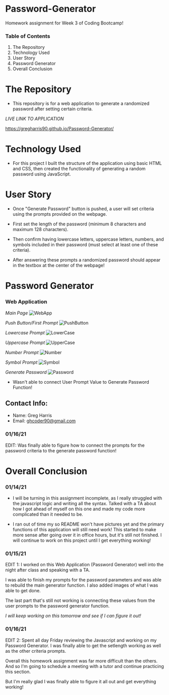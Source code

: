 # Password-Generator

Homework assignment for Week 3 of Coding Bootcamp!

### Table of Contents 

1) The Repository
2) Technology Used
3) User Story
4) Password Generator
5) Overall Conclusion

# The Repository

- This repository is for a web application to generate a randomized password after setting certain criteria. 

*LIVE LINK TO APPLICATION*

https://gregharris90.github.io/Password-Generator/

# Technology Used

- For this project I built the structure of the application using basic HTML and CSS, then created the functionality of generating a random password using JavaScript.

# User Story

- Once "Generate Password" button is pushed, a user will set criteria using the prompts provided on the webpage. 

- First set the length of the password (minimum 8 characters and maximum 128 characters).

- Then confirm having lowercase letters, uppercase letters, numbers, and symbols included in their password (must select at least one of these criteria). 

- After answering these prompts a randomized password should appear in the textbox at the center of the webpage!


# Password Generator

### Web Application

*Main Page*
![WebApp](https://user-images.githubusercontent.com/73864182/104727595-6f9f9f00-56ea-11eb-935e-1de33e6638c1.png)

*Push Button/First Prompt*
![PushButton](https://user-images.githubusercontent.com/73864182/104727635-8645f600-56ea-11eb-82ce-bfd58ac33426.png)

*Lowercase Prompt*
![LowerCase](https://user-images.githubusercontent.com/73864182/104727655-9067f480-56ea-11eb-9422-0ef63a87ed8b.png)

*Uppercase Prompt*
![UpperCase](https://user-images.githubusercontent.com/73864182/104727677-9b228980-56ea-11eb-933d-7fe1aa71d20c.png)

*Number Prompt*
![Number](https://user-images.githubusercontent.com/73864182/104727714-a70e4b80-56ea-11eb-8896-0ec193a68bfe.png)

*Symbol Prompt*
![Symbol](https://user-images.githubusercontent.com/73864182/104727728-b097b380-56ea-11eb-9fcf-d79ac19d7267.png)

*Generate Password*
![Password](https://user-images.githubusercontent.com/73864182/104727756-bc837580-56ea-11eb-9b68-882f5d38a4ce.png)

- Wasn't able to connect User Prompt Value to Generate Password Function!

## Contact Info:

- Name: Greg Harris
- Email: ghcoder90@gmail.com

### 01/16/21
EDIT: Was finally able to figure how to connect the prompts for the password criteria to the generate password function!

# Overall Conclusion

### 01/14/21
- I will be turning in this assignment incomplete, as I really struggled with the javascript logic and writing all the syntax. Talked with a TA about how I got ahead of myself on this one and made my code more complicated than it needed to be. 

- I ran out of time my so README won't have pictures yet and the primary functions of this application will still need work! This started to make more sense after going over it in office hours, but it's still not finished. I will continue to work on this project until I get everything working!

### 01/15/21
EDIT 1: I worked on this Web Application (Password Generator) well into the night after class and speaking with a TA. 

I was able to finish my prompts for the password parameters and was able to rebuild the main generator function. I also added images of what I was able to get done. 

The last part that's still not working is connecting these values from the user prompts to the password generator function.

*I will keep working on this tomorrow and see if I can figure it out!*

### 01/16/21
EDIT 2: Spent all day Friday reviewing the Javascript and working on my Password Generator. I was finally able to get the setlength working as well as the other criteria prompts. 

Overall this homework assignment was far more difficult than the others. And so I'm going to schedule a meeting with a tutor and continue practicing this section. 

But I'm really glad I was finally able to figure it all out and get everything working! 